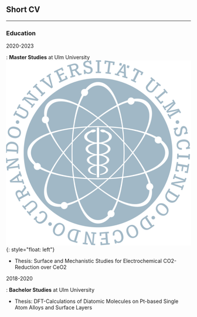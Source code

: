 ## Short CV

-------------------

### Education

2020-2023 

: **Master Studies** at Ulm University                                       ![image](UlmUniversity.png){: style="float: left"}                  

  * Thesis: Surface and Mechanistic Studies for Electrochemical CO2-Reduction over CeO2 


2018-2020

: **Bachelor Studies** at Ulm University 

  * Thesis: DFT-Calculations of Diatomic Molecules on Pt-based Single Atom Alloys and Surface Layers
